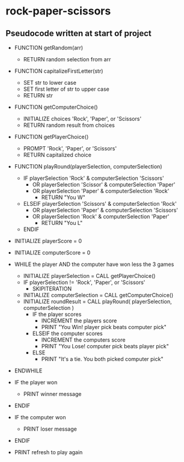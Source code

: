# rock-paper-scissors

## Pseudocode written at start of project

* FUNCTION getRandom(arr)
  * RETURN random selection from arr

* FUNCTION capitalizeFirstLetter(str)
  * SET str to lower case
  * SET first letter of str to upper case
  * RETURN str

* FUNCTION getComputerChoice()
  * INITIALIZE choices 'Rock', 'Paper', or 'Scissors'
  * RETURN random result from choices

* FUNCTION getPlayerChoice()
  * PROMPT 'Rock', 'Paper', or 'Scissors'
  * RETURN capitalized choice

* FUNCTION playRound(playerSelection, computerSelection)
  * IF playerSelection 'Rock' & computerSelection 'Scissors'
    * OR playerSelection 'Scissor' & computerSelection 'Paper'
    * OR playerSelection 'Paper' & computerSelection 'Rock'
      * RETURN "You W"
  * ELSEIF playerSelection 'Scissors' & computerSelection 'Rock'
    * OR playerSelection 'Paper' & computerSelection 'Scissors'
    * OR playerSelection 'Rock' & computerSelection 'Paper'
      * RETURN "You L"
  * ENDIF

* INITIALIZE playerScore = 0
* INITIALIZE computerScore = 0

* WHILE the player AND the computer have won less the 3 games
  * INITIALIZE playerSelection = CALL getPlayerChoice()
  * IF playerSelection != 'Rock', 'Paper', or 'Scissors'
    * SKIPITERATION
  * INITIALIZE computerSelection = CALL getComputerChoice()
  * INITIALIZE roundResult = CALL playRound( playerSelection, computerSelection )
    * IF the player scores
      * INCREMENT the players score
      * PRINT "You Win! player pick beats computer pick"
    * ELSEIF the computer scores
      * INCREMENT the computers score
      * PRINT "You Lose! computer pick beats player pick"
    * ELSE
      * PRINT "It's a tie. You both picked computer pick"
* ENDWHILE

* IF the player won
  * PRINT winner message
* ENDIF

* IF the computer won
  * PRINT loser message
* ENDIF

* PRINT refresh to play again

